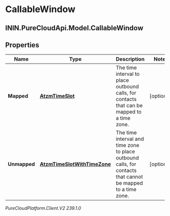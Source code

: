 # CallableWindow

## ININ.PureCloudApi.Model.CallableWindow

## Properties

|Name | Type | Description | Notes|
|------------ | ------------- | ------------- | -------------|
| **Mapped** | [**AtzmTimeSlot**](AtzmTimeSlot) | The time interval to place outbound calls, for contacts that can be mapped to a time zone. | [optional] |
| **Unmapped** | [**AtzmTimeSlotWithTimeZone**](AtzmTimeSlotWithTimeZone) | The time interval and time zone to place outbound calls, for contacts that cannot be mapped to a time zone. | [optional] |



_PureCloudPlatform.Client.V2 239.1.0_
